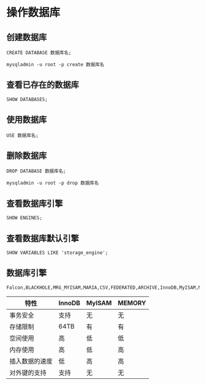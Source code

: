 # 操作数据库

## 创建数据库

```mysql
CREATE DATABASE 数据库名;

mysqladmin -u root -p create 数据库名
```

## 查看已存在的数据库

```mysql
SHOW DATABASES;
```

## 使用数据库

```mysql
USE 数据库名;
```

## 删除数据库

```mysql
DROP DATABASE 数据库名;

mysqladmin -u root -p drop 数据库名
```

## 查看数据库引擎

```mysql
SHOW ENGINES;
```

## 查看数据库默认引擎

```mysql
SHOW VARIABLES LIKE 'storage_engine';
```

## 数据库引擎

```mysql
Falcon,BLACKHOLE,MRG_MYISAM,MARIA,CSV,FEDERATED,ARCHIVE,InnoDB,MyISAM,MEMORY
```

| 特性           | InnoDB | MyISAM | MEMORY |
|----------------|--------|--------|--------|
| 事务安全       | 支持   | 无     | 无     |
| 存储限制       | 64TB   | 有     | 有     |
| 空间使用       | 高     | 低     | 低     |
| 内存使用       | 高     | 低     | 高     |
| 插入数据的速度 | 低     | 高     | 高     |
| 对外键的支持   | 支持   | 无     | 无     |
